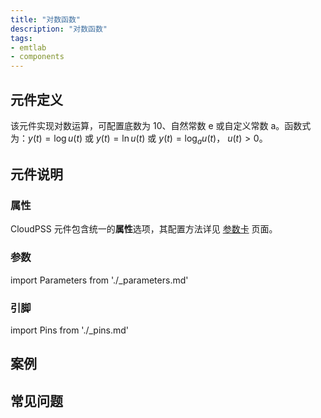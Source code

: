 ```yaml
---
title: "对数函数"
description: "对数函数"
tags:
- emtlab
- components
---
```


## 元件定义
该元件实现对数运算，可配置底数为 10、自然常数 e 或自定义常数 a。函数式为：$y(t)=\log u(t)$ 或 $y(t)=\ln u(t)$ 或 $y(t)=\log_{a}u(t)$， $u(t)>0$。

## 元件说明



### 属性

CloudPSS 元件包含统一的**属性**选项，其配置方法详见 [参数卡](docs/documents/software/10-xstudio/20-simstudio/40-workbench/20-function-zone/30-design-tab/30-param-panel/index.md) 页面。

### 参数

import Parameters from './_parameters.md'

<Parameters/>

### 引脚

import Pins from './_pins.md'

<Pins/>

## 案例

## 常见问题


